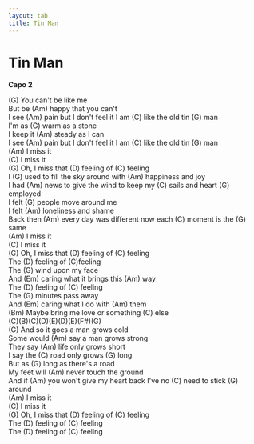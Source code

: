 ```yaml
---
layout: tab
title: Tin Man
---
```

# Tin Man

**Capo 2**  
  
(G) You can't be like me  
But be (Am) happy that you can't  
I see (Am) pain but I don't feel it I am (C) like the old tin (G) man  
I'm as (G) warm as a stone  
I keep it (Am) steady as I can  
I see (Am) pain but I don't feel it I am (C) like the old tin (G) man  
(Am) I miss it  
(C) I miss it  
(G) Oh, I miss that (D) feeling of (C) feeling  
I (G) used to fill the sky around with (Am) happiness and joy  
I had (Am) news to give the wind to keep my (C) sails and heart (G)
employed  
I felt (G) people move around me  
I felt (Am) loneliness and shame  
Back then (Am) every day was different now each (C) moment is the (G)
same  
(Am) I miss it  
(C) I miss it  
(G) Oh, I miss that (D) feeling of (C) feeling  
The (D) feeling of (C)feeling  
The (G) wind upon my face  
And (Em) caring what it brings this (Am) way  
The (D) feeling of (C) feeling  
The (G) minutes pass away  
And (Em) caring what I do with (Am) them  
(Bm) Maybe bring me love or something (C) else  
(C)(B)(C)(D)(E)(D)(E)(F\#)(G)  
(G) And so it goes a man grows cold  
Some would (Am) say a man grows strong  
They say (Am) life only grows short  
I say the (C) road only grows (G) long  
But as (G) long as there's a road  
My feet will (Am) never touch the ground  
And if (Am) you won't give my heart back I've no (C) need to stick (G)
around  
(Am) I miss it  
(C) I miss it  
(G) Oh, I miss that (D) feeling of (C) feeling  
The (D) feeling of (C) feeling  
The (D) feeling of (C) feeling
